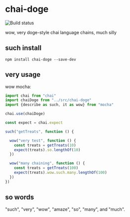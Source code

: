# chai-doge

![Build status](https://travis-ci.org/n3dst4/chai-doge.svg?branch=master)

wow, very doge-style chai language chains, much silly


## such install

```
npm install chai-doge --save-dev
```


## very usage

wow mocha:

```js
import chai from "chai"
import chaiDoge from "../src/chai-doge"
import {describe as such, it as wow} from "mocha"

chai.use(chaiDoge)

const expect = chai.expect

such("getTreats", function () {

  wow("very test", function () {
    const treats = getTreats(10)
    expect(treats).so.lengthOf(10)
  })

  wow("many chaining", function () {
    const treats = getTreats(100)
    expect(treats).wow.such.many.lengthOf(100)    
  })
})
```


## so words

"such", "very", "wow", "amaze", "so", "many", and "much".
